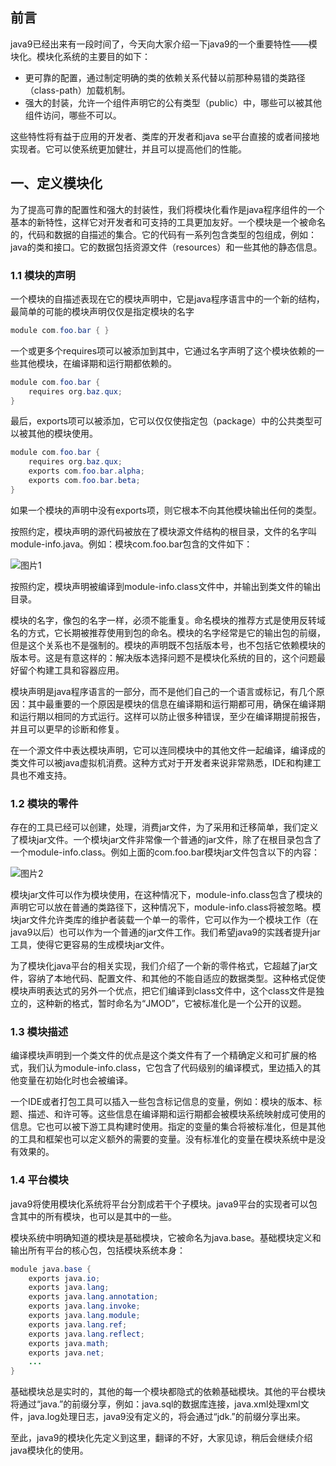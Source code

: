 ## 前言

java9已经出来有一段时间了，今天向大家介绍一下java9的一个重要特性——模块化。模块化系统的主要目的如下：

* 更可靠的配置，通过制定明确的类的依赖关系代替以前那种易错的类路径（class-path）加载机制。
* 强大的封装，允许一个组件声明它的公有类型（public）中，哪些可以被其他组件访问，哪些不可以。

这些特性将有益于应用的开发者、类库的开发者和java se平台直接的或者间接地实现者。它可以使系统更加健壮，并且可以提高他们的性能。

## 一、定义模块化

为了提高可靠的配置性和强大的封装性，我们将模块化看作是java程序组件的一个基本的新特性，这样它对开发者和可支持的工具更加友好。一个模块是一个被命名的，代码和数据的自描述的集合。它的代码有一系列包含类型的包组成，例如：java的类和接口。它的数据包括资源文件（resources）和一些其他的静态信息。

### 1.1 模块的声明

一个模块的自描述表现在它的模块声明中，它是java程序语言中的一个新的结构，最简单的可能的模块声明仅仅是指定模块的名字

```java
module com.foo.bar { }
```
一个或更多个requires项可以被添加到其中，它通过名字声明了这个模块依赖的一些其他模块，在编译期和运行期都依赖的。
```java
module com.foo.bar {
    requires org.baz.qux;
}
```
最后，exports项可以被添加，它可以仅仅使指定包（package）中的公共类型可以被其他的模块使用。
```java
module com.foo.bar {
    requires org.baz.qux;
    exports com.foo.bar.alpha;
    exports com.foo.bar.beta;
}
```
如果一个模块的声明中没有exports项，则它根本不向其他模块输出任何的类型。

按照约定，模块声明的源代码被放在了模块源文件结构的根目录，文件的名字叫module-info.java。例如：模块com.foo.bar包含的文件如下：

![图片1](https://images2017.cnblogs.com/blog/1191201/201712/1191201-20171218151846178-1740295005.png)

按照约定，模块声明被编译到module-info.class文件中，并输出到类文件的输出目录。

模块的名字，像包的名字一样，必须不能重复。命名模块的推荐方式是使用反转域名的方式，它长期被推荐使用到包的命名。模块的名字经常是它的输出包的前缀，但是这个关系也不是强制的。模块的声明既不包括版本号，也不包括它依赖模块的版本号。这是有意这样的：解决版本选择问题不是模块化系统的目的，这个问题最好留个构建工具和容器应用。

模块声明是java程序语言的一部分，而不是他们自己的一个语言或标记，有几个原因：其中最重要的一个原因是模块的信息在编译期和运行期都可用，确保在编译期和运行期以相同的方式运行。这样可以防止很多种错误，至少在编译期提前报告，并且可以更早的诊断和修复。

在一个源文件中表达模块声明，它可以连同模块中的其他文件一起编译，编译成的类文件可以被java虚拟机消费。这种方式对于开发者来说非常熟悉，IDE和构建工具也不难支持。

### 1.2 模块的零件

存在的工具已经可以创建，处理，消费jar文件，为了采用和迁移简单，我们定义了模块jar文件。一个模块jar文件非常像一个普通的jar文件，除了在根目录包含了一个module-info.class。例如上面的com.foo.bar模块jar文件包含以下的内容：

![图片2](https://images2017.cnblogs.com/blog/1191201/201712/1191201-20171218162124162-1123456108.png)

模块jar文件可以作为模块使用，在这种情况下，module-info.class包含了模块的声明它可以放在普通的类路径下，这种情况下，module-info.class将被忽略。模块jar文件允许类库的维护者装载一个单一的零件，它可以作为一个模块工作（在java9以后）也可以作为一个普通的jar文件工作。我们希望java9的实践者提升jar工具，使得它更容易的生成模块jar文件。

为了模块化java平台的相关实现，我们介绍了一个新的零件格式，它超越了jar文件，容纳了本地代码、配置文件、和其他的不能自适应的数据类型。这种格式促使模块声明表达式的另外一个优点，把它们编译到class文件中，这个class文件是独立的，这种新的格式，暂时命名为“JMOD”，它被标准化是一个公开的议题。

### 1.3 模块描述

编译模块声明到一个类文件的优点是这个类文件有了一个精确定义和可扩展的格式，我们认为module-info.class，它包含了代码级别的编译模式，里边插入的其他变量在初始化时也会被编译。

一个IDE或者打包工具可以插入一些包含标记信息的变量，例如：模块的版本、标题、描述、和许可等。这些信息在编译期和运行期都会被模块系统映射成可使用的信息。它也可以被下游工具构建时使用。指定的变量的集合将被标准化，但是其他的工具和框架也可以定义额外的需要的变量。没有标准化的变量在模块系统中是没有效果的。
 
### 1.4 平台模块

java9将使用模块化系统将平台分割成若干个子模块。java9平台的实现者可以包含其中的所有模块，也可以是其中的一些。

模块系统中明确知道的模块是基础模块，它被命名为java.base。基础模块定义和输出所有平台的核心包，包括模块系统本身：

```java
module java.base {
    exports java.io;
    exports java.lang;
    exports java.lang.annotation;
    exports java.lang.invoke;
    exports java.lang.module;
    exports java.lang.ref;
    exports java.lang.reflect;
    exports java.math;
    exports java.net;
    ...
}
```

基础模块总是实时的，其他的每一个模块都隐式的依赖基础模块。其他的平台模块将通过“java.”的前缀分享，例如：java.sql的数据库连接，java.xml处理xml文件，java.log处理日志，java9没有定义的，将会通过“jdk.”的前缀分享出来。

至此，java9的模块化先定义到这里，翻译的不好，大家见谅，稍后会继续介绍java模块化的使用。

